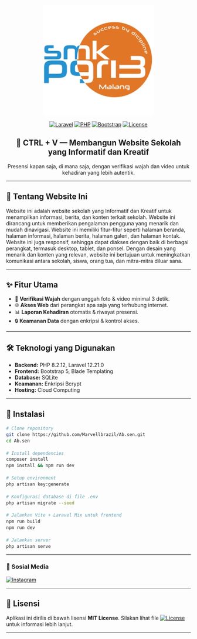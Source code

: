 <!--<p align="center">
  <img src="assets/banner.png" alt="Ab.sen Banner">
</p>-->

<p align="center">
  <a href="#" target="_blank">
    <img src="public/assets/skariga(300x300).jpg" width="300" alt="Logo SMK PGRI 3 MALANG">
  </a>
</p>

<p align="center">
  <a href="https://laravel.com/"><img src="https://img.shields.io/badge/Laravel-12.21.0-red?logo=laravel" alt="Laravel"></a>
  <a href="https://www.php.net/"><img src="https://img.shields.io/badge/PHP-8.2.12-blue?logo=php" alt="PHP"></a>
  <a href="https://getbootstrap.com/"><img src="https://img.shields.io/badge/Bootstrap-5-purple?logo=bootstrap" alt="Bootstrap"></a>
  <a href="LICENSE"><img src="https://img.shields.io/badge/License-MIT-green" alt="License"></a>
</p>

<h2 align="center">📌 CTRL + V — Membangun Website Sekolah yang Informatif dan Kreatif</h2>

<p align="center">
  Presensi kapan saja, di mana saja, dengan verifikasi wajah dan video untuk kehadiran yang lebih autentik.
</p>

---

## 📖 Tentang Website Ini

Website ini adalah website sekolah yang Informatif dan Kreatif untuk menampilkan informasi, berita, dan konten terkait sekolah. Website ini dirancang untuk memberikan pengalaman pengguna yang menarik dan mudah dinavigasi. Website ini memiliki fitur-fitur seperti halaman beranda, halaman informasi, halaman berita, halaman galeri, dan halaman kontak. Website ini juga responsif, sehingga dapat diakses dengan baik di berbagai perangkat, termasuk desktop, tablet, dan ponsel. Dengan desain yang menarik dan konten yang relevan, website ini bertujuan untuk meningkatkan komunikasi antara sekolah, siswa, orang tua, dan mitra-mitra diluar sana.

---

## ✨ Fitur Utama

- 📸 **Verifikasi Wajah** dengan unggah foto & video minimal 3 detik.  
- 🌐 **Akses Web** dari perangkat apa saja yang terhubung internet.  
- 📊 **Laporan Kehadiran** otomatis & riwayat presensi.  
- 🔒 **Keamanan Data** dengan enkripsi & kontrol akses.

---

## 🛠️ Teknologi yang Digunakan

- **Backend:** PHP 8.2.12, Laravel 12.21.0  
- **Frontend:** Bootstrap 5, Blade Templating  
- **Database:** SQLite  
- **Keamanan:** Enkripsi Bcrypt  
- **Hosting:** Cloud Computing  

---

## 🚀 Instalasi

```bash
# Clone repository
git clone https://github.com/Marvellbrazil/Ab.sen.git
cd Ab.sen

# Install dependencies
composer install
npm install && npm run dev

# Setup environment
php artisan key:generate

# Konfigurasi database di file .env
php artisan migrate --seed

# Jalankan Vite + Laravel Mix untuk frontend
npm run build
npm run dev

# Jalankan server
php artisan serve

```

---

### 📲 Sosial Media

<p align="left">
  <a href="https://www.instagram.com/skariga_official/" target="_blank">
    <img src="https://img.shields.io/badge/Instagram-Visit%20Profile-E4405F?logo=instagram&logoColor=white&labelColor=E4405F&color=808080&labelTextColor=white&colorText=E4405F" alt="Instagram">
  </a>
</p>

---

## 📄 Lisensi

Aplikasi ini dirilis di bawah lisensi **MIT License**. Silakan lihat file <a href="LICENSE"><img src="https://img.shields.io/badge/License-MIT-green" alt="License"></a> untuk informasi lebih lanjut.

---
